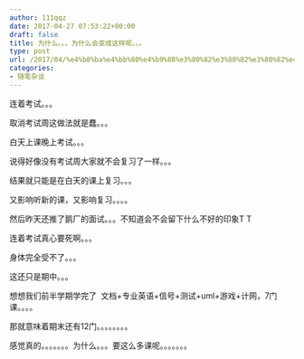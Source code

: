 ```yaml
---
author: 111qqz
date: 2017-04-27 07:53:22+00:00
draft: false
title: 为什么。。。为什么会变成这样呢。。。
type: post
url: /2017/04/%e4%b8%ba%e4%bb%80%e4%b9%88%e3%80%82%e3%80%82%e3%80%82%e4%b8%ba%e4%bb%80%e4%b9%88%e4%bc%9a%e5%8f%98%e6%88%90%e8%bf%99%e6%a0%b7%e5%91%a2%e3%80%82%e3%80%82%e3%80%82/
categories:
- 随笔杂谈
---
```


连着考试。。。

取消考试周这做法就是蠢。。。

白天上课晚上考试。。。

说得好像没有考试周大家就不会复习了一样。。。

结果就只能是在白天的课上复习。。。

又影响听新的课，又影响复习。。。。



然后昨天还推了鹅厂的面试。。。不知道会不会留下什么不好的印象T T

连着考试真心要死啊。。。

身体完全受不了。。。

这还只是期中。。。

想想我们前半学期学完了  文档+专业英语+信号+测试+uml+游戏+计网，7门课。。。。

那就意味着期末还有12门。。。。。。。。

感觉真的。。。。。。。为什么。。。要这么多课呢。。。。。。。


